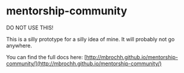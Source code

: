 # mentorship-community

DO NOT USE THIS!

This is a silly prototype for a silly idea of mine. It will probably not go
anywhere.

You can find the full docs here: [http://mbrochh.github.io/mentorship-community/](http://mbrochh.github.io/mentorship-community/)
